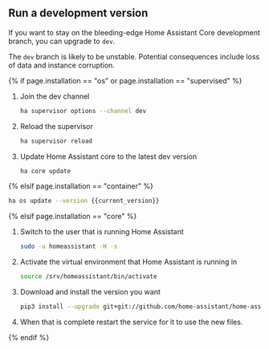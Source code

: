 ## Run a development version

If you want to stay on the bleeding-edge Home Assistant Core development branch, you can upgrade to `dev`.

<div class='note warning'>

  The `dev` branch is likely to be unstable. Potential consequences include loss of data and instance corruption.

</div>

{% if page.installation == "os" or page.installation == "supervised" %}

1. Join the dev channel

    ```bash
    ha supervisor options --channel dev
    ```

2. Reload the supervisor

    ```bash
    ha supervisor reload
    ```

3. Update Home Assistant core to the latest dev version

    ```bash
    ha core update
    ```

{% elsif page.installation == "container" %}

```bash
ha os update --version {{current_version}}
```

{% elsif page.installation == "core" %}

1. Switch to the user that is running Home Assistant

    ```bash
    sudo -u homeassistant -H -s
    ```

2. Activate the virtual environment that Home Assistant is running in

    ```bash
    source /srv/homeassistant/bin/activate
    ```

3. Download and install the version you want

    ```bash
    pip3 install --upgrade git+git://github.com/home-assistant/home-assistant.git@dev
    ```

4. When that is complete restart the service for it to use the new files.

{% endif %}
